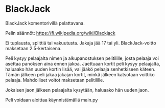 # BlackJack
BlackJack komentorivillä pelattavana.

Pelin säännöt: https://fi.wikipedia.org/wiki/Blackjack

Ei tuplausta, splittiä tai vakuutusta.
Jakaja jää 17 tai yli.
BlackJack-voitto maksetaan 2.5-kertaisena.

Peli kysyy pelaajalta nimen ja alkupanostuksen pelitilille, josta pelaaja voi asettaa panoksen aina ennen jakoa.
Jaettuaan kortit peli kysyy pelaajalta, haluaako hän uuden kortin lisää, vai jääkö pelaaja senhetkiseen käteen.
Tämän jälkeen peli jakaa jakajan kortit, minkä jälkeen katsotaan voittiko pelaaja. 
Mahdolliset voitot maksetaan pelitilille.

Jokaisen jaon jälkeen pelaajalta kysytään, haluaako hän uuden jaon.

Peli voidaan aloittaa käynnistämällä main.py
